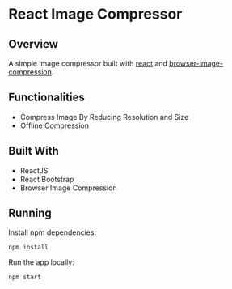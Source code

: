 # React Image Compressor

## Overview

A simple image compressor built with [react](https://reactjs.org/) and [browser-image-compression](https://www.npmjs.com/package/browser-image-compression).

## Functionalities

- Compress Image By Reducing Resolution and Size
- Offline Compression

## Built With

- ReactJS
- React Bootstrap
- Browser Image Compression

## Running

Install npm dependencies:

```
npm install
```

Run the app locally:

```
npm start
```

